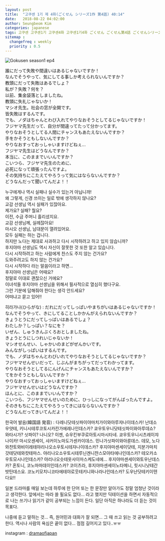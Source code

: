 ```yaml
---
layout: post
title:  "고쿠센 1기 제 4화(ごくせん シリーズ1作 第4話) 40:14"
date:   2018-08-22 04:02:00
author: Seungbeom Kim
categories: japanese
tags: 고쿠센 고쿠센1기 고쿠센4화 고쿠센1기4화 ごくせん ごくせん第4話 ごくせんシリーズ1作第4話 일본드라마 일드 dramaofjapan 일본어공부
sitemap :
  changefreq : weekly
  priority : 0.5
---
```


<img src="{{ site.baseurl }}/assets/japanese/gokusen_season_1_4.PNG" title="Gokusen season1 ep4" class="post-image">

誰にだって失敗や間違いはあるじゃないですか！<br>
なんでそうやって、気にしてる事しか考えられないんですか？<br>
教頭にだって失敗はあるでしょ？<br>
私が？失敗？何を？<br>
以前、集金袋落としましたね。<br>
教頭に失礼じゃないか！<br>
マシオ先生。社会の窓が全開です。<br>
皆失敗はするんです。<br>
でも、ノダはちゃんとわび入れてやりなおそうとしてるじゃないですか！<br>
フジヤマ先生だって、自分が間違ってたって分かってます。<br>
やりなおそうとしてる人間にチャンスもあたえないんですか？<br>
手をかそうともしないんですか？<br>
やりなおすっておっしゃいますけどねぇ...<br>
フジヤマ先生はどうなんですか？<br>
本当に、このままでいいんですか？<br>
こいつら、フジヤマ先生のために、<br>
必死になって頑張ったんですよ。<br>
その気持ちにこたえてやろうって気にはならないんですか？<br>
どうなんだって聞いてんだよ！！

누구에게나 역시 실패나 실수가 있는거 아닙니까!<br>
왜 그렇게, 신경 쓰이는 일로 밖에 생각하지 않나요?<br>
교감 선생님 역시 실패가 있잖아요.<br>
제가요? 실패? 뭘요?<br>
이전, 수금 주머니 흘리셨지요.<br>
교감 선생님께, 실례잖아요!<br>
마시오 선생님, 남대문이 열려있어요.<br>
모두 실패는 하는 겁니다.<br>
하지만 노다는 제대로 사과하고 다시 시작하려고 하고 있지 않습니까?<br>
후지야마 선생님도 역시 자신이 잘못한 것 또한 알고 있습니다.<br>
다시 시작하려고 하는 사람에게 찬스도 주지 않는 건가요?<br>
도와주려고도 하지 않는 건가요?<br>
다시 시작하다 라는 말씀이라고 하면...<br>
후지야마 선생님은 어때요?<br>
정말로 이대로 괜찮으신 거에요?<br>
이녀석들 후지야마 선생님을 위해서 필사적으로 열심히 했다구요.<br>
그런 기분에 답해줘야 한다는 생각 안드세요?<br>
어떠냐고 묻고 있어!!

히라가나(ひらがな) : だれにだってしっぱいやまちがいはあるじゃないですか！<br>
なんでそうやって、きにしてることしかかんがえられないんですか？<br>
きょうとうにだってしっばいはあるでしょ？<br>
わたしか？しっぱい？なにを？<br>
いぜん、しゅうきんぶくろおとしましたね。<br>
きょうとうにしつれいじゃないか！<br>
マシオせんせい、しゃかいのまどがぜんかいです。<br>
みんながしっぱいはするんです。<br>
でも、ノダはちゃんとわびいれてやりなおそうとしてるじゃないですか？<br>
フジヤマせんせいだって、じぶんがまちがってだってわかってます。<br>
やりなおそうとしてるにんげんにチャンスもあたえないんですか？<br>
てをかそうともしないんですか？<br>
やりなおすっておっしゃいますけどねぇ...<br>
フジヤマせんせいはどうなんですか？<br>
ほんとに、このままでいいんですか？<br>
こいつら、フジヤマせんせいのために、ひっしになってがんばったんですよ。<br>
そのきもちにこたえてやろうってきにはならないんですか？<br>
どうなんだってきいてんだよ！！

한국어 발음(韓国語 発音) : 다레니닷테싯파이야마치가이와아루쟈나이데스카!
난데소우얏테, 키니시테루코토시카칸가에레나인데스카?
쿄우토우니닷테싯파이와아루데쇼?
와타시가? 싯파이? 나니오?
이젠, 슈우킨부쿠로아토시마시타네.
쿄우토우니시츠레이쟈나이카!
마시오센세이, 샤커이노마도가센카이데스.
민나가싯파이와아룬데스.
데모, 노다와챤토와비이레테야리나오소우토시테쟈나이데스카?
후지야마센세이닷테, 지분가마치갓테닷테와캇테마스.
야리나오소우토시테루닌겐니챤스모아타에나인데스카?
테오카소우토모시나인데스카?
야리나오슷테옷샤이마스케도네에...
후지야마센세이와토우난데스카?
혼토니, 코노마마데이인데스카?
코이츠라, 후지야마센세이노타메니, 힛시니낫테간밧탄데스요.
코노키모치니코타에테야로웃테키니와나라나인데스카?
도우난닷테키이텐다요!!

일본 드라마를 매일 보는데 하루에 한 단어 또는 한 문장만 알아가도 정말 엄청난 것이라고 생각한다.
앞에서는 따라 쓸 필요도 없다... 라고 했지만 딕테이션을 하면서 자동적으로 나는 쓰기나 읽기가 같이 공부되는 느낌이 든다. 일단 아직은 하나라도 더 듣는 것이 목표다.

나중에 듣고 말하는 것... 즉, 원어민과 대화가 잘 되면... 그 때 쓰고 읽는 것 공부하려고 한다.
역시나 사람의 욕심은 끝이 없다... 점점 길어지고 있다..ㅠㅠ

instagram : [dramaofjapan](https://www.instagram.com/p/Bk-rVuAjLOI/?taken-by=dramaofjapan)
